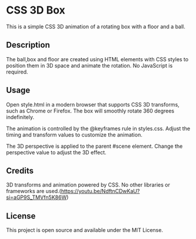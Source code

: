 # CSS 3D Box

This is a simple CSS 3D animation of a rotating box with a floor and a ball. 

## Description

The ball,box and floor are created using HTML elements with CSS styles to position them in 3D space and animate the rotation. No JavaScript is required.

## Usage

Open style.html in a modern browser that supports CSS 3D transforms, such as Chrome or Firefox. The box will smoothly rotate 360 degrees indefinitely.

The animation is controlled by the @keyframes rule in styles.css. Adjust the timing and transform values to customize the animation.

The 3D perspective is applied to the parent #scene element. Change the perspective value to adjust the 3D effect.

## Credits

3D transforms and animation powered by CSS. No other libraries or frameworks are used.(https://youtu.be/NdftnCDwKaU?si=aGP9S_TMVfn5K86W)

## License

This project is open source and available under the MIT License.